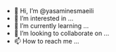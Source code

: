 - 👋 Hi, I’m @yasaminesmaeili
- 👀 I’m interested in ...
- 🌱 I’m currently learning ...
- 💞️ I’m looking to collaborate on ...
- 📫 How to reach me ...

<!---
yasaminesmaeili/yasaminesmaeili is a ✨ special ✨ repository because its `README.md` (this file) appears on your GitHub profile.
You can click the Preview link to take a look at your changes.
--->
